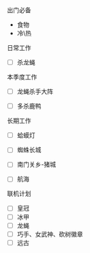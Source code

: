 出门必备

- 食物
- 冷\热

日常工作

- [ ] 杀龙蝇

本季度工作

- [ ] 龙蝇杀手大阵

- [ ] 多杀鹿鸭

长期工作

- [ ] 蛤蟆灯

- [ ] 蜘蛛长城

- [ ] 南门关乡-猪城

- [ ] 航海

  

联机计划

- [ ] 皇冠
- [ ] 冰甲
- [ ] 龙蝇
- [ ] 巧手、女武神、砍树徽章
- [ ] 远古
